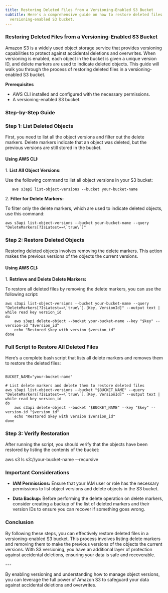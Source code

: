 ```yaml
---
title: Restoring Deleted Files from a Versioning-Enabled S3 Bucket
subtitle: Here's a comprehensive guide on how to restore deleted files from a
  versioning-enabled S3 bucket.
---
```

###  Restoring Deleted Files from a Versioning-Enabled S3 Bucket
Amazon S3 is a widely used object storage service that provides versioning capabilities to protect against accidental deletions and overwrites. When versioning is enabled, each object in the bucket is given a unique version ID, and delete markers are used to indicate deleted objects. This guide will walk you through the process of restoring deleted files in a versioning-enabled S3 bucket.

**Prerequisites**

- AWS CLI installed and configured with the necessary permissions.
- A versioning-enabled S3 bucket.

### Step-by-Step Guide

### Step 1: List Deleted Objects

First, you need to list all the object versions and filter out the delete markers. Delete markers indicate that an object was deleted, but the previous versions are still stored in the bucket.

#### Using AWS CLI:

1\. **List All Object Versions:**

Use the following command to list all object versions in your S3 bucket:

```
   aws s3api list-object-versions --bucket your-bucket-name
```

2\. **Filter for Delete Markers:**

To filter only the delete markers, which are used to indicate deleted objects, use this command:

```
aws s3api list-object-versions --bucket your-bucket-name --query "DeleteMarkers[?IsLatest==\`true\`]"
```

### Step 2: Restore Deleted Objects

Restoring deleted objects involves removing the delete markers. This action makes the previous versions of the objects the current versions.

#### Using AWS CLI:

1\. **Retrieve and Delete Delete Markers:**

To restore all deleted files by removing the delete markers, you can use the following script:

```
aws s3api list-object-versions --bucket your-bucket-name --query "DeleteMarkers[?IsLatest==\`true\`].[Key, VersionId]" --output text | while read key version_id
do
    aws s3api delete-object --bucket your-bucket-name --key "$key" --version-id "$version_id"
    echo "Restored $key with version $version_id"
done
```

### Full Script to Restore All Deleted Files

Here’s a complete bash script that lists all delete markers and removes them to restore the deleted files:

```#!/bin/bash

BUCKET_NAME="your-bucket-name"

# List delete markers and delete them to restore deleted files
aws s3api list-object-versions --bucket "$BUCKET_NAME" --query "DeleteMarkers[?IsLatest==\`true\`].[Key, VersionId]" --output text | while read key version_id
do
    aws s3api delete-object --bucket "$BUCKET_NAME" --key "$key" --version-id "$version_id"
    echo "Restored $key with version $version_id"
done
```

### Step 3: Verify Restoration

After running the script, you should verify that the objects have been restored by listing the contents of the bucket:

aws s3 ls s3://your-bucket-name --recursive

### Important Considerations

- **IAM Permissions:** Ensure that your IAM user or role has the necessary permissions to list object versions and delete objects in the S3 bucket.

- **Data Backup:** Before performing the delete operation on delete markers, consider creating a backup of the list of deleted markers and their version IDs to ensure you can recover if something goes wrong.

### Conclusion

By following these steps, you can effectively restore deleted files in a versioning-enabled S3 bucket. This process involves listing delete markers and removing them to make the previous versions of the objects the current versions. With S3 versioning, you have an additional layer of protection against accidental deletions, ensuring your data is safe and recoverable.

\---

By enabling versioning and understanding how to manage object versions, you can leverage the full power of Amazon S3 to safeguard your data against accidental deletions and overwrites.

